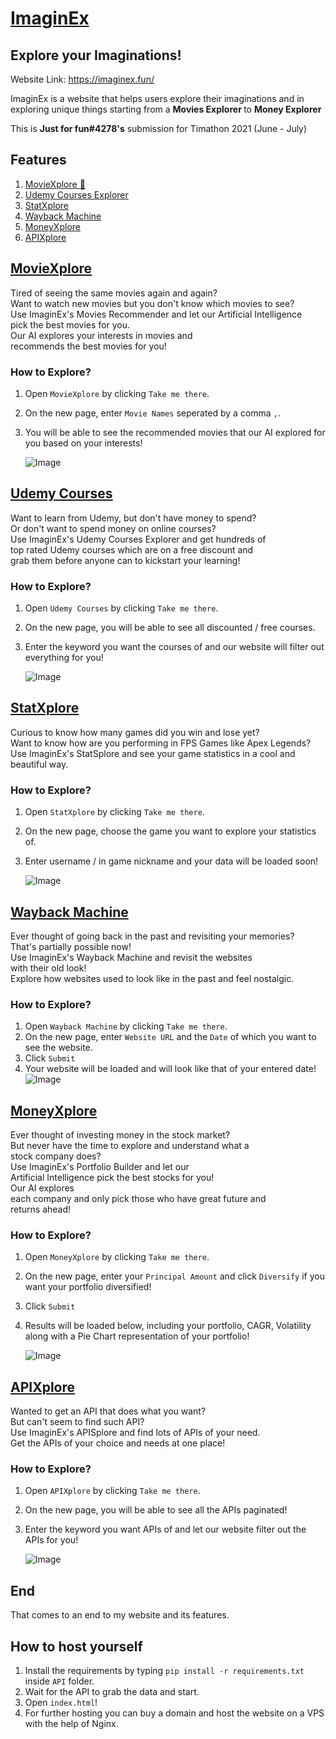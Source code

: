 
# [ImaginEx](https://imaginex.fun/)
## Explore your Imaginations!
Website Link: https://imaginex.fun/

ImaginEx is a website that helps users explore their imaginations and in exploring unique things starting from a <b> Movies Explorer </b> to <b> Money Explorer </b>

This is <b>Just for fun#4278's</b> submission for Timathon 2021 (June - July)

## Features
1. [MovieXplore 🎥](#moviexplore)
2. [Udemy Courses Explorer](#udemy-courses)
3. [StatXplore](#statxplore)
4. [Wayback Machine](#wayback-machine)
5. [MoneyXplore](#moneyxplore)
6. [APIXplore](#apixplore)

## [MovieXplore](https://imaginex.fun/movies.html)
Tired of seeing the same movies again and again?<br />
Want to watch new movies but you don't know which movies to see?<br />
Use ImaginEx's Movies Recommender and let our Artificial Intelligence  
pick the best movies for you.<br />
Our AI explores your interests in movies and  
recommends the best movies for you!<br />

### How to Explore?
1. Open `MovieXplore` by clicking `Take me there`.
2. On the new page, enter `Movie Names` seperated by a comma `,`.
3. You will be able to see the recommended movies that our AI explored for you based on your interests!

	![Image](https://media.giphy.com/media/2SPc84Bog9667NmQXi/giphy.gif)


## [Udemy Courses](https://imaginex.fun/udemy.html)
Want to learn from Udemy, but don't have money to spend?<br />
Or don't want to spend money on online courses?<br />
Use ImaginEx's Udemy Courses Explorer and get hundreds of  
top rated Udemy courses which are on a free discount and  
grab them before anyone can to kickstart your learning!<br />

### How to Explore?
 1. Open `Udemy Courses` by clicking `Take me there`.
2. On the new page, you will be able to see all discounted / free courses.
3. Enter the keyword you want the courses of and our website will filter out everything for you!

	![Image](https://media.giphy.com/media/6YLHaTuqcbcXgE8YG0/giphy.gif)

## [StatXplore](https://imaginex.fun/games.html)
Curious to know how many games did you win and lose yet?<br />
Want to know how are you performing in FPS Games like Apex Legends?<br />
Use ImaginEx's StatSplore and see your game statistics in a cool and beautiful way.<br />

### How to Explore?
 1. Open `StatXplore` by clicking `Take me there`.
2. On the new page, choose the game you want to explore your statistics of.
3. Enter username / in game nickname and your data will be loaded soon!

	![Image](https://media.giphy.com/media/M9n8SfNlRJNuC47kFi/giphy.gif)

## [Wayback Machine](https://imaginex.fun/wayback.html)
Ever thought of going back in the past and revisiting your memories?<br />
That's partially possible now! <br />
Use ImaginEx's Wayback Machine and revisit the websites  
with their old look!<br />
Explore how websites used to look like in the past and feel nostalgic. <br />

### How to Explore?
 1. Open `Wayback Machine` by clicking `Take me there`.
2. On the new page, enter `Website URL` and the `Date` of which you want to see the website.
3. Click `Submit`
4. Your website will be loaded and will look like that of your entered date!
	![Image](https://media.giphy.com/media/lZqZpGK8WLeV5dRqgZ/giphy.gif)


## [MoneyXplore](https://imaginex.fun/portfolio.html)
Ever thought of investing money in the stock market?<br />
But never have the time to explore and understand what a  
stock company does?<br />
Use ImaginEx's Portfolio Builder and let our  
Artificial Intelligence pick the best stocks for you!<br />
Our AI explores  
each company and only pick those who have great future and  
returns ahead! <br />

### How to Explore?
 1. Open `MoneyXplore` by clicking `Take me there`.
2. On the new page, enter your `Principal Amount` and click `Diversify` if you want your portfolio diversified!
3. Click `Submit`
4. Results will be loaded below, including your portfolio, CAGR, Volatility along with a Pie Chart representation of your portfolio!

	![Image](https://media.giphy.com/media/tiSSWqIIHCFfCqTMbE/giphy.gif)

## [APIXplore](https://imaginex.fun/apis.html)

Wanted to get an API that does what you want?<br />
But can't seem to find such API?<br />
Use ImaginEx's APISplore and find lots of APIs of your need.<br />
Get the APIs of your choice and needs at one place!<br />

### How to Explore?
 1. Open `APIXplore` by clicking `Take me there`.
2. On the new page, you will be able to see all the APIs paginated!
3. Enter the keyword you want APIs of and let our website filter out the APIs for you!

	![Image](https://media.giphy.com/media/Rf1wQrewMSAfTr9tKn/giphy.gif)


## End
That comes to an end to my website and its features.<br />

## How to host yourself
1. Install the requirements by typing `pip install -r requirements.txt` inside `API` folder.
2. Wait for the API to grab the data and start.
3. Open `index.html`!
4. For further hosting you can buy a domain and host the website on a VPS with the help of Nginx.
